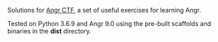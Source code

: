 Solutions for [Angr CTF](https://github.com/jakespringer/angr_ctf), a set of
useful exercises for learning Angr.

Tested on Python 3.6.9 and Angr 9.0 using the pre-built scaffolds and binaries in the **dist** directory.

